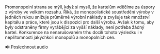 
Promonopolní strana se mýlí, když si myslí, že kartelům vděčíme za úspory z výroby ve velkém rozsahu. Říká, že monopolistické soustředění výroby v jedněch rukou snižuje průměrné výrobní náklady a zvyšuje tak množství kapitálu a práce, které jsou k dispozici pro další výrobu. Avšak k tomu, aby byly odstraněny firmy vyrábějící za vyšší náklady, není potřeba žádný kartel. Konkurence na nenarušovaném trhu docílí tohoto výsledku i v nepřítomnosti jakýchkoli monopolů a monopolních cen.

[🔊 Poslechnout audio](/data/7-paragraphs/audio/chapter_71/para_001-Promonopoln-strana-se-ml-kdy-si-mysl-e-kar.mp3)
